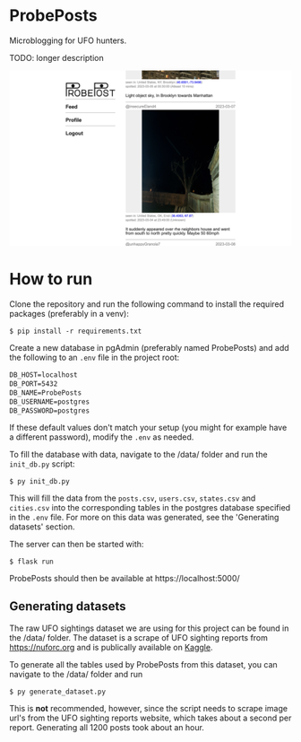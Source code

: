 # ProbePosts
Microblogging for UFO hunters.

TODO: longer description

![screenshot of main feed](screenshot.png)

# How to run
Clone the repository and run the following command to install the required packages (preferably in a venv):
```
$ pip install -r requirements.txt
```
Create a new database in pgAdmin (preferably named ProbePosts) and add the following to an `.env` file in the project root:
```
DB_HOST=localhost
DB_PORT=5432
DB_NAME=ProbePosts
DB_USERNAME=postgres
DB_PASSWORD=postgres
```
If these default values don't match your setup (you might for example have a different password), modify the `.env` as needed.

To fill the database with data, navigate to the /data/ folder and run the `init_db.py` script:
```
$ py init_db.py
```
This will fill the data from the `posts.csv`, `users.csv`, `states.csv` and `cities.csv` into the corresponding tables in the postgres database specified in the `.env` file. For more on this data was generated, see the 'Generating datasets' section.

The server can then be started with:
```
$ flask run
```
ProbePosts should then be available at https://localhost:5000/

## Generating datasets
The raw UFO sightings dataset we are using for this project can be found in the /data/ folder. The dataset is a scrape of UFO sighting reports from  https://nuforc.org and is publically available on [Kaggle](https://www.kaggle.com/datasets/joebeachcapital/ufo-sightings/data).

To generate all the tables used by ProbePosts from this dataset, you can navigate to the /data/ folder and run
```
$ py generate_dataset.py
```
This is **not** recommended, however, since the script needs to scrape image url's from the UFO sighting reports website, which takes about a second per report. Generating all 1200 posts took about an hour.
